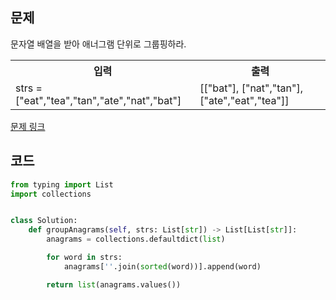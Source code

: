 ## 문제

문자열 배열을 받아 애너그램 단위로 그룹핑하라.

 <table>
	<th>입력</th>
	<th>출력</th>
	<tr><!-- 첫번째 줄 시작 -->
	    <td>strs = ["eat","tea","tan","ate","nat","bat"]</td>
	    <td>[["bat"], ["nat","tan"], ["ate","eat","tea"]]</td>
	</tr><!-- 첫번째 줄 끝 -->
    </table>

<a href="https://leetcode.com/problems/group-anagrams/" target="_blank">문제 링크</a>

## 코드

```python
from typing import List
import collections


class Solution:
    def groupAnagrams(self, strs: List[str]) -> List[List[str]]:
        anagrams = collections.defaultdict(list)

        for word in strs:
            anagrams[''.join(sorted(word))].append(word)

        return list(anagrams.values())
```